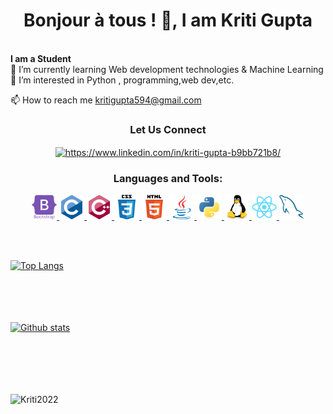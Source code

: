 <h1 align="center">Bonjour à tous ! 👋, I am Kriti Gupta</h1>
<br>
<b>I am a Student</b><br>
🌱 I’m currently learning Web development technologies & Machine Learning<br>
👀 I’m interested in Python , programming,web dev,etc.<br>

📫 How to reach me kritigupta594@gmail.com<br>

<h3 align="center">Let Us Connect</h3>
<p align="center">
<a href="https://www.linkedin.com/in/kriti-gupta-b9bb721b8" target="blank"><img align="center" src="https://raw.githubusercontent.com/rahuldkjain/github-profile-readme-generator/master/src/images/icons/Social/linked-in-alt.svg" alt="https://www.linkedin.com/in/kriti-gupta-b9bb721b8/" height="30" width="40" /></a>
</p>

<h3 align="center">Languages and Tools:</h3>
<p align="center"> <a href="https://getbootstrap.com" target="_blank" rel="noreferrer"> <img src="https://raw.githubusercontent.com/devicons/devicon/master/icons/bootstrap/bootstrap-plain-wordmark.svg" alt="bootstrap" width="40" height="40"/> </a> <a href="https://www.cprogramming.com/" target="_blank" rel="noreferrer"> <img src="https://raw.githubusercontent.com/devicons/devicon/master/icons/c/c-original.svg" alt="c" width="40" height="40"/> </a> <a href="https://www.w3schools.com/cpp/" target="_blank" rel="noreferrer"> <img src="https://raw.githubusercontent.com/devicons/devicon/master/icons/cplusplus/cplusplus-original.svg" alt="cplusplus" width="40" height="40"/> </a> <a href="https://www.w3schools.com/css/" target="_blank" rel="noreferrer"> <img src="https://raw.githubusercontent.com/devicons/devicon/master/icons/css3/css3-original-wordmark.svg" alt="css3" width="40" height="40"/> </a> <a href="https://www.w3.org/html/" target="_blank" rel="noreferrer"> <img src="https://raw.githubusercontent.com/devicons/devicon/master/icons/html5/html5-original-wordmark.svg" alt="html5" width="40" height="40"/> </a> <a href="https://www.java.com" target="_blank" rel="noreferrer"> <img src="https://raw.githubusercontent.com/devicons/devicon/master/icons/java/java-original.svg" alt="java" width="40" height="40"/> </a> <a href="https://www.python.org" target="_blank" rel="noreferrer"> <img src="https://raw.githubusercontent.com/devicons/devicon/master/icons/python/python-original.svg" alt="python" width="40" height="40"/> </a> 
<a href="https://www.linux.org" target="_blank" rel="noreferrer"> <img src="https://raw.githubusercontent.com/devicons/devicon/master/icons/linux/linux-original.svg" alt="Linux" width="40" height="40"/> </a>
<a href="https://www.react.org" target="_blank" rel="noreferrer"> <img src="https://raw.githubusercontent.com/devicons/devicon/master/icons/react/react-original.svg" alt="React" width="40" height="40"/> </a>
<a href="https://www.mysql.org" target="_blank" rel="noreferrer"> <img src="https://raw.githubusercontent.com/devicons/devicon/master/icons/mysql/mysql-original.svg" alt="React" width="40" height="40"/> </a></p>
<br>
<br>

[![Top Langs](https://github-readme-stats.vercel.app/api/top-langs/?username=KritiGupta2022)](https://github.com/anuraghazra/github-readme-stats)
<br>
<br>
<br>
<br>
<br>

[![Github stats](https://github-readme-stats.vercel.app/api?username=KritiGupta2022&count_private=true&show_icons=true&theme=radical&hide_rank=false)](https://github.com/anuraghazra/github-readme-stats)
  
 
<br><br><br><br>
<p><img align="center" src="https://github-readme-streak-stats.herokuapp.com/?user=KritiGupta2022&" alt="Kriti2022" /></p>

<!---
KritiGupta2022/KritiGupta2022 is a ✨ special ✨ repository because its `README.md` (this file) appears on your GitHub profile.
You can click the Preview link to take a look at your changes.
--->
